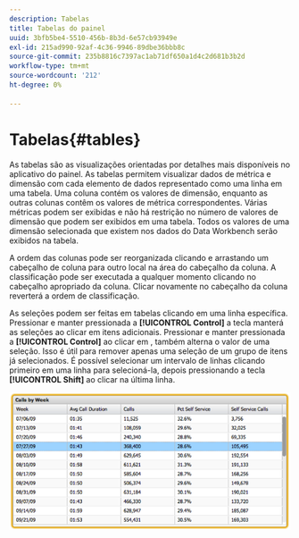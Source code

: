 ```yaml
---
description: Tabelas
title: Tabelas do painel
uuid: 3bfb5be4-5510-456b-8b3d-6e57cb93949e
exl-id: 215ad990-92af-4c36-9946-89dbe36bbb8c
source-git-commit: 235b8816c7397ac1ab71df650a1d4c2d681b3b2d
workflow-type: tm+mt
source-wordcount: '212'
ht-degree: 0%

---
```


# Tabelas{#tables}

As tabelas são as visualizações orientadas por detalhes mais disponíveis no aplicativo do painel. As tabelas permitem visualizar dados de métrica e dimensão com cada elemento de dados representado como uma linha em uma tabela. Uma coluna contém os valores de dimensão, enquanto as outras colunas contêm os valores de métrica correspondentes. Várias métricas podem ser exibidas e não há restrição no número de valores de dimensão que podem ser exibidos em uma tabela. Todos os valores de uma dimensão selecionada que existem nos dados do Data Workbench serão exibidos na tabela.

A ordem das colunas pode ser reorganizada clicando e arrastando um cabeçalho de coluna para outro local na área do cabeçalho da coluna. A classificação pode ser executada a qualquer momento clicando no cabeçalho apropriado da coluna. Clicar novamente no cabeçalho da coluna reverterá a ordem de classificação.

As seleções podem ser feitas em tabelas clicando em uma linha específica. Pressionar e manter pressionada a **[!UICONTROL Control]** a tecla manterá as seleções ao clicar em itens adicionais. Pressionar e manter pressionada a **[!UICONTROL Control]** ao clicar em , também alterna o valor de uma seleção. Isso é útil para remover apenas uma seleção de um grupo de itens já selecionados. É possível selecionar um intervalo de linhas clicando primeiro em uma linha para selecioná-la, depois pressionando a tecla **[!UICONTROL Shift]** ao clicar na última linha.

![](assets/table.png)
